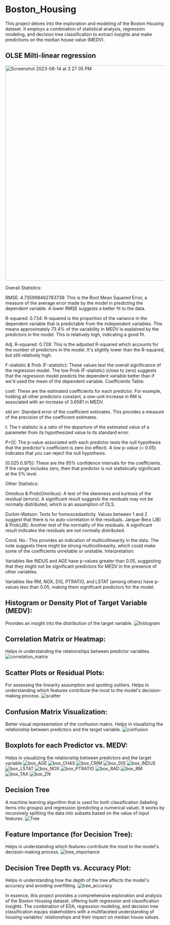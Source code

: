 # Boston_Housing
This project delves into the exploration and modeling of the Boston Housing dataset. It employs a combination of statistical analysis, regression modeling, and decision tree classification to extract insights and make predictions on the median house value (MEDV).

## OLSE Milti-linear regression 
<img width="677" alt="Screenshot 2023-08-14 at 3 27 05 PM" src="https://github.com/WillNaf/Boston_Housing/assets/118142412/fdd566a6-84dc-4be2-87b3-83876e4c5adf">

Overall Statistics:

RMSE: 4.735998462783738: This is the Root Mean Squared Error, a measure of the average error made by the model in predicting the dependent variable. A lower RMSE suggests a better fit to the data.

R-squared: 0.734: R-squared is the proportion of the variance in the dependent variable that is predictable from the independent variables. This means approximately 73.4% of the variability in MEDV is explained by the predictors in the model. This is relatively high, indicating a good fit.

Adj. R-squared: 0.728: This is the adjusted R-squared which accounts for the number of predictors in the model. It's slightly lower than the R-squared, but still relatively high.

F-statistic & Prob (F-statistic): These values test the overall significance of the regression model. The low Prob (F-statistic) (close to zero) suggests that the regression model predicts the dependent variable better than if we'd used the mean of the dependent variable.
Coefficients Table:

coef: These are the estimated coefficients for each predictor. For example, holding all other predictors constant, a one-unit increase in RM is associated with an increase of 3.6581 in MEDV.

std err: Standard error of the coefficient estimates. This provides a measure of the precision of the coefficient estimates.

t: The t-statistic is a ratio of the departure of the estimated value of a parameter from its hypothesized value to its standard error.

P>|t|: The p-value associated with each predictor tests the null hypothesis that the predictor's coefficient is zero (no effect). A low p-value (< 0.05) indicates that you can reject the null hypothesis.

[0.025 0.975]: These are the 95% confidence intervals for the coefficients. If the range includes zero, then that predictor is not statistically significant at the 5% level.

Other Statistics:

Omnibus & Prob(Omnibus): A test of the skewness and kurtosis of the residual (errors). A significant result suggests the residuals may not be normally distributed, which is an assumption of OLS.

Durbin-Watson: Tests for homoscedasticity. Values between 1 and 2 suggest that there is no auto-correlation in the residuals.
Jarque-Bera (JB) & Prob(JB): Another test of the normality of the residuals. A significant result indicates the residuals are not normally distributed.

Cond. No.: This provides an indication of multicollinearity in the data. The note suggests there might be strong multicollinearity, which could make some of the coefficients unreliable or unstable.
Interpretation:

Variables like INDUS and AGE have p-values greater than 0.05, suggesting that they might not be significant predictors for MEDV in the presence of other variables.

Variables like RM, NOX, DIS, PTRATIO, and LSTAT (among others) have p-values less than 0.05, making them significant predictors for the model.

## Histogram or Density Plot of Target Variable (MEDV):
Provides an insight into the distribution of the target variable.
![histogram](https://github.com/WillNaf/Boston_Housing/assets/118142412/8d4e0fe6-c4a8-4ed2-9faf-ee2bc5651b97)

## Correlation Matrix or Heatmap:
Helps in understanding the relationships between predictor variables.
![correlation_matrix](https://github.com/WillNaf/Boston_Housing/assets/118142412/d7e0f99f-877c-41b1-bd16-6527cf455808)

## Scatter Plots or Residual Plots:
For assessing the linearity assumption and spotting outliers.
Helps in understanding which features contribute the most to the model's decision-making process.
![scatter](https://github.com/WillNaf/Boston_Housing/assets/118142412/08d0d6b2-31ce-4f06-8c59-d80bb6d8e76a)


## Confusion Matrix Visualization:
Better visual representation of the confusion matrix.
Helps in visualizing the relationship between predictors and the target variable.
![confusion](https://github.com/WillNaf/Boston_Housing/assets/118142412/91841a46-ccb3-4edd-a8ca-ac1472b0f948)

## Boxplots for each Predictor vs. MEDV:
Helps in visualizing the relationship between predictors and the target variable
![box_AGE](https://github.com/WillNaf/Boston_Housing/assets/118142412/8c5e46f5-5ed3-4412-b96f-508a40107f1d)
![box_CHAS](https://github.com/WillNaf/Boston_Housing/assets/118142412/8c200fe6-420a-4f1a-9f35-3e805ca3826f)
![box_CRIM](https://github.com/WillNaf/Boston_Housing/assets/118142412/242d2ea2-e1cb-4c32-bccf-546ad78e5824)
![box_DIS](https://github.com/WillNaf/Boston_Housing/assets/118142412/fa40b5f5-8038-47a3-a6f1-29d98463083d)
![box_INDUS](https://github.com/WillNaf/Boston_Housing/assets/118142412/7cf933b5-5930-4cdc-ba0d-2492ca04aca6)
![box_LSTAT](https://github.com/WillNaf/Boston_Housing/assets/118142412/780d5292-e647-416b-9eb5-4476fbf7a22d)
![box_NOX](https://github.com/WillNaf/Boston_Housing/assets/118142412/e1d96952-75d2-41fc-bbed-b23775939c17)
![box_PTRATIO](https://github.com/WillNaf/Boston_Housing/assets/118142412/09580606-93f6-4bc7-8368-4cbeb8d1d370)
![box_RAD](https://github.com/WillNaf/Boston_Housing/assets/118142412/6c67f467-226f-4c64-841e-5eaa12c13bf2)
![box_RM](https://github.com/WillNaf/Boston_Housing/assets/118142412/62cc72c7-ad74-484f-b35c-8e522ac14633)
![box_TAX](https://github.com/WillNaf/Boston_Housing/assets/118142412/5a1e31a8-f40c-401d-adaa-a9570aea75f9)
![box_ZN](https://github.com/WillNaf/Boston_Housing/assets/118142412/1f2756ff-0021-4d18-a4bb-8d2fb96aef5d)

## Decision Tree
A machine learning algorithm that is used for both classification (labeling items into groups) and regression (predicting a numerical value). It works by recursively splitting the data into subsets based on the value of input features. 
![Tree](https://github.com/WillNaf/Boston_Housing/assets/118142412/15d667a3-c591-4422-a42a-eadd33c5c39d)

## Feature Importance (for Decision Tree):
Helps in understanding which features contribute the most to the model's decision-making process.
![tree_importance](https://github.com/WillNaf/Boston_Housing/assets/118142412/23e4840b-b64d-4b7f-aadb-d241d81828c1)

## Decision Tree Depth vs. Accuracy Plot:
Helps in understanding how the depth of the tree affects the model's accuracy and avoiding overfitting.
![tree_accuracy](https://github.com/WillNaf/Boston_Housing/assets/118142412/2b060623-e80b-4c1c-9273-93b8219ad396)

In essence, this project provides a comprehensive exploration and analysis of the Boston Housing dataset, offering both regression and classification insights. The combination of EDA, regression modeling, and decision tree classification equips stakeholders with a multifaceted understanding of housing variables' relationships and their impact on median house values.
